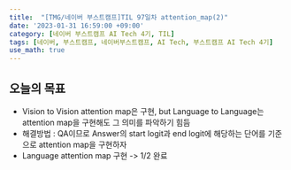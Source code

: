 ```yaml
---
title:  "[TMG/네이버 부스트캠프]TIL 97일차 attention_map(2)"
date: '2023-01-31 16:59:00 +09:00'
category: [네이버 부스트캠프 AI Tech 4기, TIL]
tags: [네이버, 부스트캠프, 네이버부스트캠프, AI Tech, 부스트캠프 AI Tech 4기]
use_math: true
---
```


## 오늘의 목표
- Vision to Vision attention map은 구현, but Language to Language는 attention map을 구현해도 그 의미를 파악하기 힘듬
- 해결방법 : QA이므로 Answer의 start logit과 end logit에 해당하는 단어를 기준으로 attention map을 구현하자
- Language attention map 구현 -> 1/2 완료